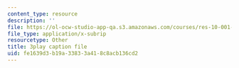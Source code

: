 ```yaml
---
content_type: resource
description: ''
file: https://ol-ocw-studio-app-qa.s3.amazonaws.com/courses/res-10-001-making-science-and-engineering-pictures-a-practical-guide-to-presenting-your-work-spring-2016/fe1639d3b19a33833a418c8acb136cd2_xB8eS-96q3I.srt
file_type: application/x-subrip
resourcetype: Other
title: 3play caption file
uid: fe1639d3-b19a-3383-3a41-8c8acb136cd2
---
```

